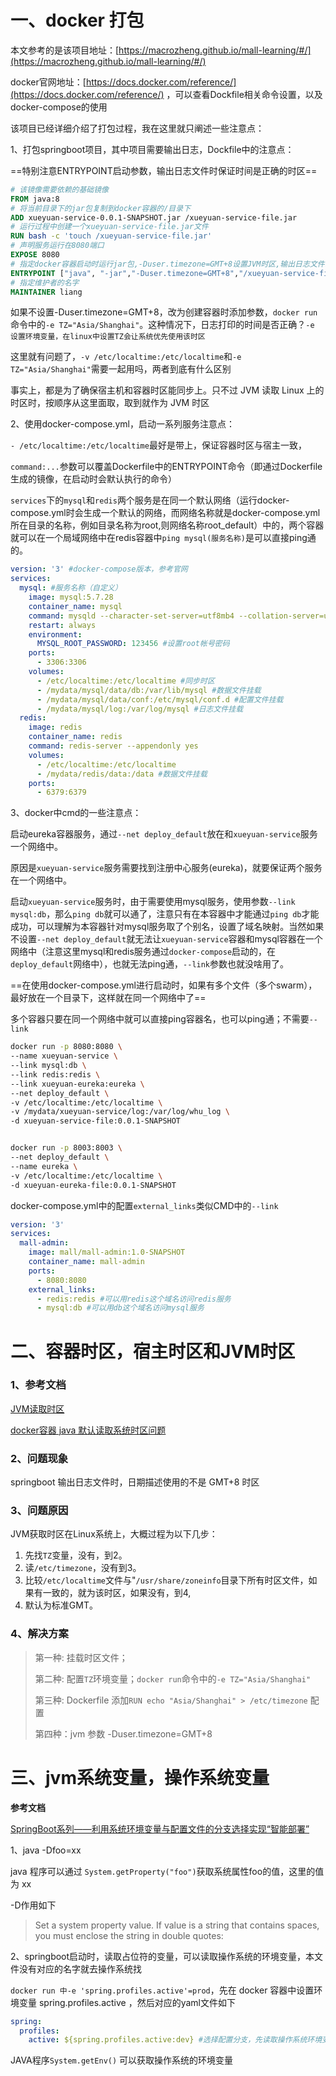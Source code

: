 # 一、docker 打包

本文参考的是该项目地址：[https://macrozheng.github.io/mall-learning/#/](https://macrozheng.github.io/mall-learning/#/)

docker官网地址：[https://docs.docker.com/reference/](https://docs.docker.com/reference/) ，可以查看Dockfile相关命令设置，以及docker-compose的使用

该项目已经详细介绍了打包过程，我在这里就只阐述一些注意点：

1、打包springboot项目，其中项目需要输出日志，Dockfile中的注意点：

==特别注意ENTRYPOINT启动参数，输出日志文件时保证时间是正确的时区==

```dockerfile
# 该镜像需要依赖的基础镜像
FROM java:8
# 将当前目录下的jar包复制到docker容器的/目录下
ADD xueyuan-service-0.0.1-SNAPSHOT.jar /xueyuan-service-file.jar
# 运行过程中创建一个xueyuan-service-file.jar文件
RUN bash -c 'touch /xueyuan-service-file.jar'
# 声明服务运行在8080端口
EXPOSE 8080
# 指定docker容器启动时运行jar包,-Duser.timezone=GMT+8设置JVM时区,输出日志文件时保证时间是正确的时区
ENTRYPOINT ["java", "-jar","-Duser.timezone=GMT+8","/xueyuan-service-file.jar"]
# 指定维护者的名字
MAINTAINER liang
```

如果不设置-Duser.timezone=GMT+8，改为创建容器时添加参数，`docker run`命令中的`-e TZ="Asia/Shanghai"`。这种情况下，日志打印的时间是否正确？`-e 设置环境变量，在linux中设置TZ会让系统优先使用该时区`

这里就有问题了，`-v /etc/localtime:/etc/localtime`和`-e TZ="Asia/Shanghai"`需要一起用吗，两者到底有什么区别

事实上，都是为了确保宿主机和容器时区能同步上。只不过 JVM 读取 Linux 上的时区时，按顺序从这里面取，取到就作为 JVM 时区

2、使用docker-compose.yml，启动一系列服务注意点：

`- /etc/localtime:/etc/localtime`最好是带上，保证容器时区与宿主一致，

`command:...`参数可以覆盖Dockerfile中的ENTRYPOINT命令（即通过Dockerfile生成的镜像，在启动时会默认执行的命令）

`services`下的`mysql`和`redis`两个服务是在同一个默认网络（运行docker-compose.yml时会生成一个默认的网络，而网络名称就是docker-compose.yml所在目录的名称，例如目录名称为root,则网络名称root_default）中的，两个容器就可以在一个局域网络中在redis容器中`ping mysql(服务名称)`是可以直接ping通的。

```yaml
version: '3' #docker-compose版本，参考官网
services:
  mysql: #服务名称（自定义）
    image: mysql:5.7.28
    container_name: mysql
    command: mysqld --character-set-server=utf8mb4 --collation-server=utf8mb4_unicode_ci
    restart: always
    environment:
      MYSQL_ROOT_PASSWORD: 123456 #设置root帐号密码
    ports:
      - 3306:3306
    volumes:
      - /etc/localtime:/etc/localtime #同步时区
      - /mydata/mysql/data/db:/var/lib/mysql #数据文件挂载
      - /mydata/mysql/data/conf:/etc/mysql/conf.d #配置文件挂载
      - /mydata/mysql/log:/var/log/mysql #日志文件挂载
  redis:
    image: redis
    container_name: redis
    command: redis-server --appendonly yes
    volumes:
      - /etc/localtime:/etc/localtime
      - /mydata/redis/data:/data #数据文件挂载
    ports:
      - 6379:6379
```

3、docker中cmd的一些注意点：

启动eureka容器服务，通过`--net deploy_default`放在和`xueyuan-service`服务一个网络中。

原因是`xueyuan-service`服务需要找到注册中心服务(eureka)，就要保证两个服务在一个网络中。

启动`xueyuan-service`服务时，由于需要使用mysql服务，使用参数`--link mysql:db`，那么`ping db`就可以通了，注意只有在本容器中才能通过`ping db`才能成功，可以理解为本容器针对mysql服务取了个别名，设置了域名映射。当然如果不设置`--net deploy_default`就无法让`xueyuan-service`容器和mysql容器在一个网络中（注意这里mysql和redis服务通过`docker-compose`启动的，在`deploy_default`网络中），也就无法ping通，`--link`参数也就没啥用了。

==在使用docker-compose.yml进行启动时，如果有多个文件（多个swarm），最好放在一个目录下，这样就在同一个网络中了==

多个容器只要在同一个网络中就可以直接ping容器名，也可以ping通；不需要`--link`



```bash
docker run -p 8080:8080 \
--name xueyuan-service \
--link mysql:db \
--link redis:redis \
--link xueyuan-eureka:eureka \
--net deploy_default \
-v /etc/localtime:/etc/localtime \
-v /mydata/xueyuan-service/log:/var/log/whu_log \
-d xueyuan-service-file:0.0.1-SNAPSHOT


docker run -p 8003:8003 \
--net deploy_default \
--name eureka \
-v /etc/localtime:/etc/localtime \
-d xueyuan-eureka-file:0.0.1-SNAPSHOT
```



docker-compose.yml中的配置`external_links`类似CMD中的`--link`

```yaml
version: '3'
services:
  mall-admin:
    image: mall/mall-admin:1.0-SNAPSHOT
    container_name: mall-admin
    ports:
      - 8080:8080
    external_links: 
      - redis:redis #可以用redis这个域名访问redis服务    
      - mysql:db #可以用db这个域名访问mysql服务
```

# 二、容器时区，宿主时区和JVM时区

### 1、参考文档

[JVM读取时区](https://www.cnblogs.com/KJXY/articles/12737488.html)

[docker容器 java 默认读取系统时区问题](https://blog.csdn.net/SoberChina/article/details/84849860)

### 2、问题现象

springboot 输出日志文件时，日期描述使用的不是 GMT+8 时区

### 3、问题原因

JVM获取时区在Linux系统上，大概过程为以下几步：

1. 先找`TZ`变量，没有，到2。
2. 读`/etc/timezone`，没有到3。
3. 比较`/etc/localtime`文件与"`/usr/share/zoneinfo`目录下所有时区文件，如果有一致的，就为该时区，如果没有，到4,
4. 默认为标准GMT。

### 4、解决方案

>第一种: 挂载时区文件；
>
>第二种: 配置`TZ`环境变量；`docker run`命令中的`-e TZ="Asia/Shanghai"`
>
>第三种: Dockerfile 添加`RUN echo "Asia/Shanghai" > /etc/timezone` 配置
>
>第四种：jvm 参数 -Duser.timezone=GMT+8

# 三、jvm系统变量，操作系统变量

**参考文档**

[SpringBoot系列——利用系统环境变量与配置文件的分支选择实现“智能部署”](https://www.cnblogs.com/huanzi-qch/p/10411581.html)



1、java -Dfoo=xx

java 程序可以通过 `System.getProperty("foo")`获取系统属性foo的值，这里的值为 xx

-D作用如下

> Set a system property value. If value is a string that contains spaces, you must enclose the string in double quotes:

2、springboot启动时，读取占位符的变量，可以读取操作系统的环境变量，本文件没有对应的名字就去操作系统找

`docker run 中-e 'spring.profiles.active'=prod`，先在 docker 容器中设置环境变量 spring.profiles.active ，然后对应的yaml文件如下

```yaml
spring:
  profiles:
    active: ${spring.profiles.active:dev} #选择配置分支，先读取操作系统环境变量，如果没有则默认值为 dev
```

JAVA程序`System.getEnv()` 可以获取操作系统的环境变量